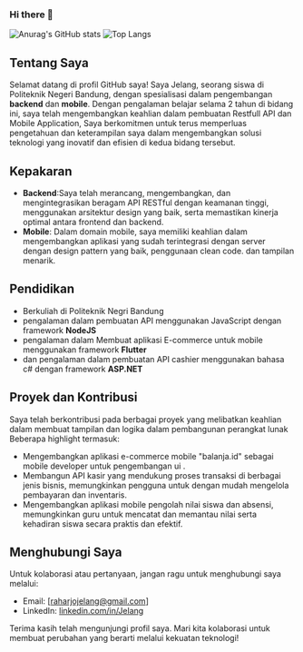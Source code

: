 ### Hi there 👋

![Anurag's GitHub stats](https://github-readme-stats.vercel.app/api?username=JelangA&theme=dark&show_icons=true)
![Top Langs](https://github-readme-stats.vercel.app/api/top-langs/?username=JelangA&hide=cmake,C++CSS,PHP,html&theme=tokyonight)


## Tentang Saya

Selamat datang di profil GitHub saya! Saya Jelang, seorang siswa di Politeknik Negeri Bandung, dengan spesialisasi dalam pengembangan **backend** dan **mobile**. Dengan pengalaman belajar selama 2 tahun di bidang ini, saya telah mengembangkan keahlian dalam pembuatan Restfull API dan Mobile Application, Saya berkomitmen untuk terus memperluas pengetahuan dan keterampilan saya dalam mengembangkan solusi teknologi yang inovatif dan efisien di kedua bidang tersebut.

## Kepakaran

- **Backend**:Saya telah merancang, mengembangkan, dan mengintegrasikan beragam API RESTful dengan keamanan tinggi, menggunakan arsitektur design yang baik, serta memastikan kinerja optimal antara frontend dan backend.
- **Mobile**: Dalam domain mobile, saya memiliki keahlian dalam mengembangkan aplikasi yang sudah terintegrasi dengan server dengan design pattern yang baik, penggunaan clean code. dan tampilan menarik.

## Pendidikan

- Berkuliah di Politeknik Negri Bandung
- pengalaman dalam pembuatan API menggunakan JavaScript dengan framework **NodeJS**
- pengalaman dalam Membuat aplikasi E-commerce untuk mobile menggunakan framework **Flutter**
- dan pengalaman dalam pembuatan API cashier menggunakan bahasa c# dengan framework **ASP.NET**

## Proyek dan Kontribusi

Saya telah berkontribusi pada berbagai proyek yang melibatkan keahlian dalam membuat tampilan dan logika dalam pembangunan perangkat lunak Beberapa highlight termasuk:

- Mengembangkan aplikasi e-commerce mobile "balanja.id" sebagai mobile developer untuk pengembangan ui .
- Membangun API kasir yang mendukung proses transaksi di berbagai jenis bisnis, memungkinkan pengguna untuk dengan mudah mengelola pembayaran dan inventaris.
- Mengembangkan aplikasi mobile pengolah nilai siswa dan absensi, memungkinkan guru untuk mencatat dan memantau nilai serta kehadiran siswa secara praktis dan efektif.


## Menghubungi Saya

Untuk kolaborasi atau pertanyaan, jangan ragu untuk menghubungi saya melalui:

- Email: [raharjojelang@gmail.com]
- LinkedIn: [linkedin.com/in/Jelang](https://www.linkedin.com/in/jelang-anugrah-785303258/)

Terima kasih telah mengunjungi profil saya. Mari kita kolaborasi untuk membuat perubahan yang berarti melalui kekuatan teknologi!
